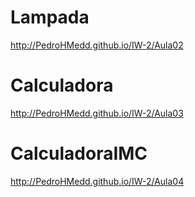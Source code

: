 # Lampada
http://PedroHMedd.github.io/IW-2/Aula02

# Calculadora
http://PedroHMedd.github.io/IW-2/Aula03

# CalculadoraIMC
http://PedroHMedd.github.io/IW-2/Aula04
